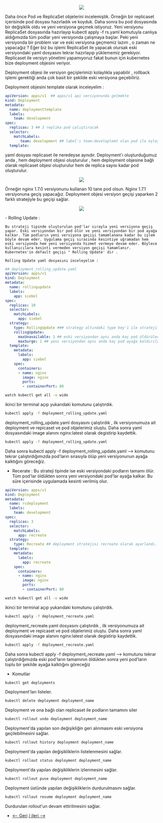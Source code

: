 

<p align="center">
  <img src="https://user-images.githubusercontent.com/38957716/136303904-38404600-8b4b-43c7-9469-4482a46ef6d3.png"/>
</p>

Daha önce Pod ve ReplicaSet objelerini incelemiştik. Örneğin bir replicaset içerisinde pod dosyası hazırladık ve koyduk. Daha sonra bu pod dosyasında bir değişiklik oldu  ve yeni versiyona geçmek istiyoruz. Yeni versiyonu ReplicaSet dosyasında hazırlayıp kubectl apply -f rs.yaml komutuyla canlıya aldığımızda tüm podlar yeni versiyonda çalışmaya başlar. Peki yeni versiyonda bir problem var ve eski versiyona geçmemiz lazım , o zaman ne yapacağız ? Eğer biz bu işlemi ReplicaSet ile yapacak olursak eski versiyondaki yaml dosyasını tekrar hazırlayıp yüklememiz gerekiyor. Replicaset ile versiyn yönetimi yapamıyoruz fakat bunun için kubernetes bize deployment objesini veriyor.

Deployment objesi ile versiyon geçişlerimizi kolaylıkla yapabilir , rollback işlemi gerektiği anda çok basit bir şekilde eski versiyona geçebiliriz.

Deployment objesini template olarak inceleyelim :

```yaml
apiVersion: apps/v1  ## apps/v1 api versiyonunda gelmekte
kind: Deployment
metadata:
  name: deploymenttemplate
  labels:
    team: development
spec:
  replicas: 3 ## 3 replika pod çalıştıracak
  selector:
    matchLabels:
       team: development ## label'ı team:developlemt olan pod ile eşleşecek.
  template:
```
yaml dosyası replicaset ile neredeyse aynıdır. Deployment'ı oluşturduğumuz anda , hem deployment objesi oluşturulur , hem deployment objesine bağlı olarak replicaset objesi oluşturulur hem de replica sayısı kadar pod oluşturulur.



<p align="center">
  <img src="https://user-images.githubusercontent.com/38957716/136305150-55eda0bb-79f5-4c90-b27f-c7623b2c164b.png"/>
</p>

Örneğin nginx 1.7.0 versiyonunu kullanan 10 tane pod  olsun. Nginx 1.7.1 versiyonuna geçiş yapacağız. Deployment objesi versiyon geçişi yaparken 2 farklı stratejiyle bu geçişi sağlar. 

<p align="center">
  <img src="https://user-images.githubusercontent.com/38957716/136305186-d9ee1677-e649-46cf-a83d-136311d00e21.png"/>
</p>	
-     Rolling Update : 
   	
	Bu strateji tipinde oluşturulan pod'lar sırayla yeni versiyona geçiş yapar. Eski versiyondan bir pod ölür ve yeni versiyondan bir pod ayağa kalkar. Tüm podların yeni versiyona geçişi tamamlanana kadar bu işlem böyle devam eder. Uygulama geçiş sırasında kesintiye uğramadan hem eski versiyonda hem yeni versiyonda hizmet vermeye devam eder. Böylece kullanıcılara kesinti vermeden versiyon geçişi tamamlanır. Kubernetes'in default geçişi " Rolling Update' dir . 
	
	Rolling Update yaml dosyasını inceleyelim : 
	
```yaml
## deployment_rolling_update.yaml
apiVersion: apps/v1
kind: Deployment
metadata:
  name: rollingupdate
  labels:
    app: siebel
spec:
  replicas: 10
  selector:
    matchLabels:
      app: siebel
  strategy:
    type: RollingUpdate ### strategy altındaki type key'i ile strateji tipi belirlenir.
    rollingUpdate:
      maxUnavailable: 1 ## eski versiyondan aynı anda kaç pod öldürülecek parametresi burada belirlenir
      maxSurge: 1 ## yeni versiyondan aynı anda kaç pod ayağa kaldırılacak parametresi burada belirlenir.
  template:
    metadata:
      labels:
        app: siebel
    spec:
      containers:
      - name: nginx
        image: nginx
        ports:
        - containerPort: 80
```
```bash
watch kubectl get all -o wide 
```

ikinci bir terminal açıp yukarıdaki komutunu çalıştırdık.
	

```bash
kubectl apply -f deployment_rolling_update.yaml
```
deployment_rolling_update.yaml dosyasını çalıştırdık , ilk versiyonumuza ait deployment ve repicaset ve pod objelerimiz oluştu. Daha sonra yaml dosyasındaki image alanını nginx:latest olarak degistirip kaydettik.

```bash
kubectl apply -f deployment_rolling_update.yaml
```
Daha sonra kubectl apply -f deployment_rolling_update.yaml --> komutunu tekrar çalıştırdığımızda pod'ların sırasıyla ölüp yeni versiyonunun ayağa kalktığını göreceğiz.
	

-  Recerate :
Bu strateji tipinde ise eski versiyondaki podların tamamı ölür. Tüm pod'lar öldükten sonra yeni versiyondaki pod'lar ayağa kalkar. Bu süre içerisinde uygulamada kesinti verilmiş olur.

	
```yaml
apiVersion: apps/v1
kind: Deployment
metadata:
  name: rcdeployment
  labels:
    team: development
spec:
  replicas: 3
  selector:
    matchLabels:
      app: recreate
  strategy:
    type: Recreate ## deployment stratejisi recreate olarak ayarlandı.
  template:
    metadata:
      labels:
        app: recreate
    spec:
      containers:
      - name: nginx
        image: nginx
        ports:
        - containerPort: 80
```
```bash
watch kubectl get all -o wide 
```

ikinci bir terminal açıp yukarıdaki komutunu çalıştırdık.

	
```bash
kubectl apply -f deployment_recreate.yaml 
```
 deployment_recreate.yaml  dosyasını çalıştırdık , ilk versiyonumuza ait deployment ve repicaset ve pod objelerimiz oluştu. Daha sonra yaml dosyasındaki image alanını nginx:latest olarak degistirip kaydettik.
 
```bash
kubectl apply -f deployment_recreate.yaml 
```
Daha sonra kubectl apply -f deployment_recreate.yaml --> komutunu tekrar çalıştırdığımızda eski pod'ların tamamının öldükten sonra yeni pod'ların toplu bir şekilde ayağa kalktığını göreceğiz 


- Komutlar

```bash
kubectl get deployments 
```
 Deployment'ları listeler. 
	
```bash
kubectl delete deployment deployment_name
```
Deployment ve ona bağlı olan replicaset ile podların tamamını siler
	
```bash
kubectl rollout undo deployment deployment_name 
```
Deployment'da yapılan son değişikliğin geri alınmasını eski versiyona geçilebilmesini sağlar. 
	
```bash
kubectl rollout history deployment deployment_name
```
Deployment'da yapılan değişikliklerin listelenmesini sağlar.
	
```bash
kubectl rollout status deployment deployment_name
```
Deployment'da yapılan değişikliklerin izlenmesini sağlar.
	
```bash
kubectl rollout puse deployment deployment_name
```
Deployment üstünde yapılan değişikliklerin durdurulmasını sağlar. 
```bash
kubectl rollout resume deployment deployment_name
```
Durdurulan rollout'un devam ettirilmesini sağlar. 

* [<-- Geri](https://github.com/enespekdas/kubernetes/tree/master/Replicaset%20-%20ReplicationController) [/ ileri -->  ](https://github.com/enespekdas/kubernetes/tree/master/Label%20And%20Selector) 
